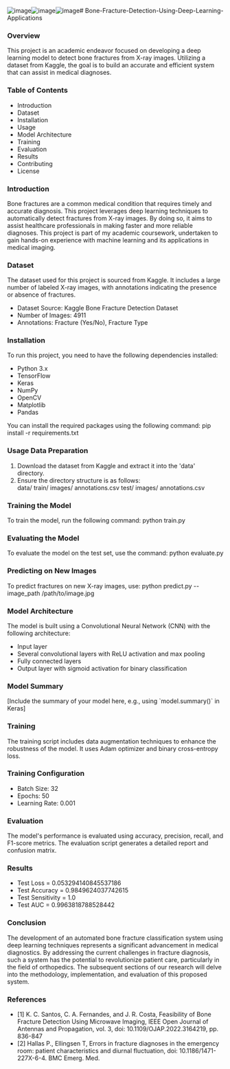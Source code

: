![image](https://github.com/Pranithabatta/Bone-Fracture-Detection-Using-Deep-Learning-Applications/assets/93365541/f63b937b-8688-41ae-a62e-d4f848b498cb)![image](https://github.com/Pranithabatta/Bone-Fracture-Detection-Using-Deep-Learning-Applications/assets/93365541/cf13bb5a-e1fa-425d-8d37-75de6542b982)![image](https://github.com/Pranithabatta/Bone-Fracture-Detection-Using-Deep-Learning-Applications/assets/93365541/cec1f262-c610-478d-b598-b78a2d968141)# Bone-Fracture-Detection-Using-Deep-Learning-Applications
<h3>Overview</h3>
<pr>This project is an academic endeavor focused on developing a deep learning model to detect bone fractures from X-ray images. Utilizing a dataset from Kaggle, the goal is to build an accurate and efficient system that can assist in medical diagnoses.</pr><br>
<h3>Table of Contents</h3>
<ul>
  <li>Introduction</li>
  <li>Dataset</li>
  <li>Installation</li>
  <li>Usage</li>
  <li>Model Architecture</li>
  <li>Training</li>
  <li>Evaluation</li>
  <li>Results</li>
  <li>Contributing</li>
  <li>License</li>
</ul>
<h3>Introduction</h3>
<pr>Bone fractures are a common medical condition that requires timely and accurate diagnosis. This project leverages deep learning techniques to automatically detect fractures from X-ray images. By doing so, it aims to assist healthcare professionals in making faster and more reliable diagnoses.
This project is part of my academic coursework, undertaken to gain hands-on experience with machine learning and its applications in medical imaging.</pr>
<h3>Dataset</h3>
<pr>The dataset used for this project is sourced from Kaggle. It includes a large number of labeled X-ray images, with annotations indicating the presence or absence of fractures.</pr>
<ul>
  <li>Dataset Source: Kaggle Bone Fracture Detection Dataset</li>
  <li>Number of Images: 4911</li>
  <li>Annotations: Fracture (Yes/No), Fracture Type </li>
</ul>
<h3>Installation</h3>
<pr>To run this project, you need to have the following dependencies installed:</pr>
<ul>
  <li>Python 3.x</li>
  <li>TensorFlow</li>
  <li>Keras</li>
  <li>NumPy</li>
  <li>OpenCV</li>
  <li>Matplotlib</li>
  <li>Pandas</li>
</ul>
  <pr>You can install the required packages using the following command:</pr>
  pip install -r requirements.txt
  <h3>Usage
Data Preparation</h3>
<ol>
  <li>Download the dataset from Kaggle and extract it into the 'data' directory.</li>
  <li>Ensure the directory structure is as follows:</li>
  data/
    train/
        images/
        annotations.csv
    test/
        images/
        annotations.csv
</ol>
<h3>Training the Model</h3>
<pr>To train the model, run the following command:</pr>
python train.py
<h3>Evaluating the Model</h3>
<pr>To evaluate the model on the test set, use the command:</pr>
python evaluate.py
<h3>Predicting on New Images</h3>
<pr>To predict fractures on new X-ray images, use:</pr>
python predict.py --image_path /path/to/image.jpg
<h3>Model Architecture</h3>
<pr>The model is built using a Convolutional Neural Network (CNN) with the following architecture:</pr>
<ul>
  <li>Input layer</li>
  <li>Several convolutional layers with ReLU activation and max pooling</li>
  <li>Fully connected layers</li>
  <li>Output layer with sigmoid activation for binary classification</li>
</ul>
<h3>Model Summary</h3>
<pr>[Include the summary of your model here, e.g., using `model.summary()` in Keras]</pr>
<h3>Training</h3>
<pr>The training script includes data augmentation techniques to enhance the robustness of the model. It uses Adam optimizer and binary cross-entropy loss.</pr>
<h3>Training Configuration</h3>
<ul>
  <li>Batch Size: 32</li>
  <li>Epochs: 50</li>
  <li>Learning Rate: 0.001</li>
</ul>
<h3>Evaluation</h3>
<pr>The model's performance is evaluated using accuracy, precision, recall, and F1-score metrics. The evaluation script generates a detailed report and confusion matrix.</pr>
<h3>Results</h3>
<ul>
  <li>Test Loss = 0.053294140845537186</li>
  <li>Test Accuracy = 0.9849624037742615</li>
  <li>Test Sensitivity = 1.0</li>
  <li>Test AUC = 0.9963818788528442</li>
</ul>
<h3>Conclusion</h3>
<pr>The development of an automated bone fracture classification system using deep learning techniques represents a significant advancement in medical diagnostics. By addressing the current challenges in fracture diagnosis, such a system has the potential to revolutionize patient care, particularly in the field of orthopedics. The subsequent sections of our research will delve into the methodology, implementation, and evaluation of this proposed system.</pr>
<h3>References</h3>
<ul>
<li>[1] K. C. Santos, C. A. Fernandes, and J. R. Costa, Feasibility of Bone Fracture Detection Using Microwave Imaging, IEEE Open Journal of Antennas and Propagation, vol. 3, doi: 10.1109/OJAP.2022.3164219, pp. 836-847
</li>
<li>[2] Hallas P., Ellingsen T, Errors in fracture diagnoses in the emergency room: patient characteristics and diurnal fluctuation, doi: 10.1186/1471-227X-6-4. BMC Emerg. Med.
</li>
</ul>
